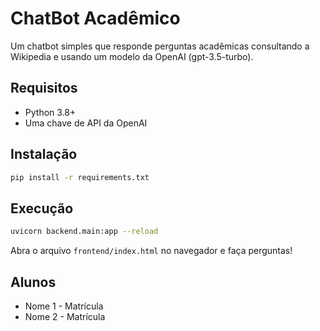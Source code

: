 # ChatBot Acadêmico

Um chatbot simples que responde perguntas acadêmicas consultando a Wikipedia e usando um modelo da OpenAI (gpt-3.5-turbo).

## Requisitos

- Python 3.8+
- Uma chave de API da OpenAI

## Instalação

```bash
pip install -r requirements.txt
```

## Execução

```bash
uvicorn backend.main:app --reload
```

Abra o arquivo `frontend/index.html` no navegador e faça perguntas!

## Alunos

- Nome 1 - Matrícula
- Nome 2 - Matrícula